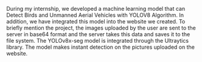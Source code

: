 During my internship, we developed a machine learning model that can Detect Birds and Unmanned Aerial Vehicles with YOLOV8 Algorithm. In addition, we have integrated this model into the website we created. To briefly mention the project, the images uploaded by the user are sent to the server in base64 format and the server takes this data and saves it to the file system. The YOLOv8x-seg model is integrated through the Ultraytics library. The model makes instant detection on the pictures uploaded on the website.

